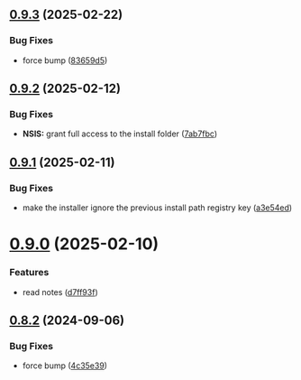 ## [0.9.3](https://github.com/Torwent/wasp-setup/compare/v0.9.2...v0.9.3) (2025-02-22)


### Bug Fixes

* force bump ([83659d5](https://github.com/Torwent/wasp-setup/commit/83659d591c5ca2a5a6fc11c6b018c99abb3a7dfe))



## [0.9.2](https://github.com/Torwent/wasp-setup/compare/v0.9.1...v0.9.2) (2025-02-12)


### Bug Fixes

* **NSIS:** grant full access to the install folder ([7ab7fbc](https://github.com/Torwent/wasp-setup/commit/7ab7fbc904f8108c78d369bac76577a67f1ff75d))



## [0.9.1](https://github.com/Torwent/wasp-setup/compare/v0.9.0...v0.9.1) (2025-02-11)


### Bug Fixes

* make the installer ignore the previous install path registry key ([a3e54ed](https://github.com/Torwent/wasp-setup/commit/a3e54ed6d0fd1d8900c10e9e499496a765248ca4))



# [0.9.0](https://github.com/Torwent/wasp-setup/compare/v0.8.2...v0.9.0) (2025-02-10)


### Features

* read notes ([d7ff93f](https://github.com/Torwent/wasp-setup/commit/d7ff93fc480cae26a28112e25e6fecb4ce28e4a1))



## [0.8.2](https://github.com/Torwent/wasp-setup/compare/v0.8.1...v0.8.2) (2024-09-06)


### Bug Fixes

* force bump ([4c35e39](https://github.com/Torwent/wasp-setup/commit/4c35e39903a00386fbbf4cc515e0870697f145a6))



